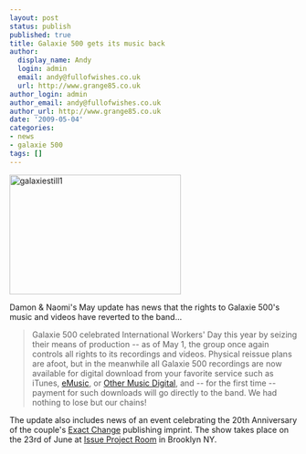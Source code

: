 ```yaml
---
layout: post
status: publish
published: true
title: Galaxie 500 gets its music back
author:
  display_name: Andy
  login: admin
  email: andy@fullofwishes.co.uk
  url: http://www.grange85.co.uk
author_login: admin
author_email: andy@fullofwishes.co.uk
author_url: http://www.grange85.co.uk
date: '2009-05-04'
categories:
- news
- galaxie 500
tags: []
---
```

<p><span class="removed_link" title="https://www.fullofwishes.co.uk/2009/05/04/galaxie-500-gets-its-music-back/galaxiestill1/"><img src="https://www.fullofwishes.co.uk/wp/wp-content/uploads/2009/05/galaxiestill1-300x210.jpg" alt="galaxiestill1" title="galaxiestill1" width="300" height="210" class="alignright size-medium wp-image-1220" /></span>
<p><span class="removed_link" title="http://www.damonandnaomi.com/frameset/main.html">Damon & Naomi's May update</span> has news that the rights to Galaxie 500's music and videos have reverted to the band...</p>
<blockquote><p>Galaxie 500 celebrated International Workers' Day this year by seizing their means of production -- as of May 1, the group once again controls all rights to its recordings and videos. Physical reissue plans are afoot, but in the meanwhile all Galaxie 500 recordings are now available for digital download from your favorite service such as iTunes, <a href="http://www.emusic.com/artist/Galaxie-500-MP3-Download/11577627.html">eMusic</a>, or <a href="http://digital.othermusic.com/search/?t=artist&s=Galaxie%20500&releases">Other Music Digital</a>, and -- for the first time -- payment for such downloads will go directly to the band. We had nothing to lose but our chains!</p></blockquote>
<p>The update also includes news of an event celebrating the 20th Anniversary of the couple's <a href="http://www.exactchange.com/">Exact Change</a> publishing imprint. The show takes place on the 23rd of June at <a href="http://issueprojectroom.org/">Issue Project Room</a> in Brooklyn NY.</p>
